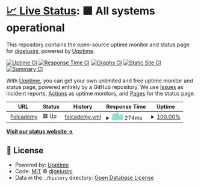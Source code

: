 # [📈 Live Status](https://demo.upptime.js.org): <!--live status--> **🟩 All systems operational**

This repository contains the open-source uptime monitor and status page for [djgelusini](https://demo.upptime.js.org), powered by [Upptime](https://github.com/upptime/upptime).

[![Uptime CI](https://github.com/djgelusini/status.folcode/workflows/Uptime%20CI/badge.svg)](https://github.com/djgelusini/status.folcode/actions?query=workflow%3A%22Uptime+CI%22)
[![Response Time CI](https://github.com/djgelusini/status.folcode/workflows/Response%20Time%20CI/badge.svg)](https://github.com/djgelusini/status.folcode/actions?query=workflow%3A%22Response+Time+CI%22)
[![Graphs CI](https://github.com/djgelusini/status.folcode/workflows/Graphs%20CI/badge.svg)](https://github.com/djgelusini/status.folcode/actions?query=workflow%3A%22Graphs+CI%22)
[![Static Site CI](https://github.com/djgelusini/status.folcode/workflows/Static%20Site%20CI/badge.svg)](https://github.com/djgelusini/status.folcode/actions?query=workflow%3A%22Static+Site+CI%22)
[![Summary CI](https://github.com/djgelusini/status.folcode/workflows/Summary%20CI/badge.svg)](https://github.com/djgelusini/status.folcode/actions?query=workflow%3A%22Summary+CI%22)

With [Upptime](https://upptime.js.org), you can get your own unlimited and free uptime monitor and status page, powered entirely by a GitHub repository. We use [Issues](https://github.com/djgelusini/status.folcode/issues) as incident reports, [Actions](https://github.com/djgelusini/status.folcode/actions) as uptime monitors, and [Pages](https://demo.upptime.js.org) for the status page.

<!--start: status pages-->
<!-- This summary is generated by Upptime (https://github.com/upptime/upptime) -->
<!-- Do not edit this manually, your changes will be overwritten -->
<!-- prettier-ignore -->
| URL | Status | History | Response Time | Uptime |
| --- | ------ | ------- | ------------- | ------ |
| <img alt="" src="https://favicons.githubusercontent.com/folcademy.com" height="13"> [Folcademy](https://folcademy.com) | 🟩 Up | [folcademy.yml](https://github.com/djgelusini/status.folcode/commits/HEAD/history/folcademy.yml) | <details><summary><img alt="Response time graph" src="./graphs/folcademy/response-time-week.png" height="20"> 274ms</summary><br><a href="https://djgelusini.github.io/status.folcode/history/folcademy"><img alt="Response time 246" src="https://img.shields.io/endpoint?url=https%3A%2F%2Fraw.githubusercontent.com%2Fdjgelusini%2Fstatus.folcode%2FHEAD%2Fapi%2Ffolcademy%2Fresponse-time.json"></a><br><a href="https://djgelusini.github.io/status.folcode/history/folcademy"><img alt="24-hour response time 249" src="https://img.shields.io/endpoint?url=https%3A%2F%2Fraw.githubusercontent.com%2Fdjgelusini%2Fstatus.folcode%2FHEAD%2Fapi%2Ffolcademy%2Fresponse-time-day.json"></a><br><a href="https://djgelusini.github.io/status.folcode/history/folcademy"><img alt="7-day response time 274" src="https://img.shields.io/endpoint?url=https%3A%2F%2Fraw.githubusercontent.com%2Fdjgelusini%2Fstatus.folcode%2FHEAD%2Fapi%2Ffolcademy%2Fresponse-time-week.json"></a><br><a href="https://djgelusini.github.io/status.folcode/history/folcademy"><img alt="30-day response time 246" src="https://img.shields.io/endpoint?url=https%3A%2F%2Fraw.githubusercontent.com%2Fdjgelusini%2Fstatus.folcode%2FHEAD%2Fapi%2Ffolcademy%2Fresponse-time-month.json"></a><br><a href="https://djgelusini.github.io/status.folcode/history/folcademy"><img alt="1-year response time 246" src="https://img.shields.io/endpoint?url=https%3A%2F%2Fraw.githubusercontent.com%2Fdjgelusini%2Fstatus.folcode%2FHEAD%2Fapi%2Ffolcademy%2Fresponse-time-year.json"></a></details> | <details><summary><a href="https://djgelusini.github.io/status.folcode/history/folcademy">100.00%</a></summary><a href="https://djgelusini.github.io/status.folcode/history/folcademy"><img alt="All-time uptime 100.00%" src="https://img.shields.io/endpoint?url=https%3A%2F%2Fraw.githubusercontent.com%2Fdjgelusini%2Fstatus.folcode%2FHEAD%2Fapi%2Ffolcademy%2Fuptime.json"></a><br><a href="https://djgelusini.github.io/status.folcode/history/folcademy"><img alt="24-hour uptime 100.00%" src="https://img.shields.io/endpoint?url=https%3A%2F%2Fraw.githubusercontent.com%2Fdjgelusini%2Fstatus.folcode%2FHEAD%2Fapi%2Ffolcademy%2Fuptime-day.json"></a><br><a href="https://djgelusini.github.io/status.folcode/history/folcademy"><img alt="7-day uptime 100.00%" src="https://img.shields.io/endpoint?url=https%3A%2F%2Fraw.githubusercontent.com%2Fdjgelusini%2Fstatus.folcode%2FHEAD%2Fapi%2Ffolcademy%2Fuptime-week.json"></a><br><a href="https://djgelusini.github.io/status.folcode/history/folcademy"><img alt="30-day uptime 100.00%" src="https://img.shields.io/endpoint?url=https%3A%2F%2Fraw.githubusercontent.com%2Fdjgelusini%2Fstatus.folcode%2FHEAD%2Fapi%2Ffolcademy%2Fuptime-month.json"></a><br><a href="https://djgelusini.github.io/status.folcode/history/folcademy"><img alt="1-year uptime 100.00%" src="https://img.shields.io/endpoint?url=https%3A%2F%2Fraw.githubusercontent.com%2Fdjgelusini%2Fstatus.folcode%2FHEAD%2Fapi%2Ffolcademy%2Fuptime-year.json"></a></details>

<!--end: status pages-->

[**Visit our status website →**](https://demo.upptime.js.org)

## 📄 License

- Powered by: [Upptime](https://github.com/upptime/upptime)
- Code: [MIT](./LICENSE) © [djgelusini](https://demo.upptime.js.org)
- Data in the `./history` directory: [Open Database License](https://opendatacommons.org/licenses/odbl/1-0/)
